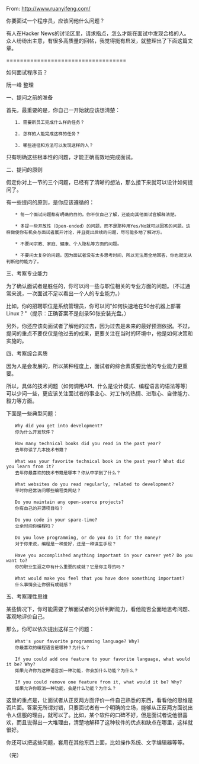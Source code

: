 From: <a href="http://www.ruanyifeng.com/blog/2010/12/how_to_interview_a_programmer.html">http://www.ruanyifeng.com/</a>

你要面试一个程序员，应该问他什么问题？

有人在Hacker News的讨论区里，请求指点，怎么才能在面试中发现合格的人。众人纷纷出主意，有很多高质量的回帖，我觉得挺有启发，就整理出了下面这篇文章。

===================================

如何面试程序员？

阮一峰 整理


一、提问之前的准备

首先，最重要的是，你自己一开始就应该想清楚：

    　　1. 需要新员工完成什么样的任务？

    　　2. 怎样的人能完成这样的任务？

    　　3. 哪些途径和方法可以发现这样的人？

只有明确这些根本性的问题，才能正确高效地完成面试。

二、提问的原则

假定你对上一节的三个问题，已经有了清晰的想法，那么接下来就可以设计如何提问了。

有一些提问的原则，是你应该遵循的：

    　　* 每一个面试问题都有明确的目的。你不仅自己了解，还能向其他面试官解释清楚。

    　　* 多提一些开放性（Open-ended）的问题，而不是那种用Yes/No就可以回答的问题。这样做使你有机会与面试者展开讨论，并且提出后续的问题，尽可能多地了解对方。

    　　* 不要问宗教、家庭、健康、个人隐私等方面的问题。

    　　* 不要问太复杂的问题。因为面试者没有太多思考时间，所以无法周全地回答，你也就无从判断他的能力了。

三、考察专业能力

为了确认面试者是胜任的，你可以问一些与职位相关的专业方面的问题。（不过通常来说，一次面试不足以看出一个人的专业能力。）

比如，你的招聘职位是系统管理员，你可以问"如何快速地在50台机器上部署Linux？"（提示：正确答案不是刻录50张安装光盘。）

另外，你还应该向面试者了解他的过去，因为过去是未来的最好预测依据。不过，提问的重点不要仅仅是他过去的成果，更要关注在当时的环境中，他是如何决策和实施的。

四、考察综合素质

因为人是会发展的，所以某种程度上，面试者的综合素质要比他的专业能力更重要。

所以，具体的技术问题（如何调用API、什么是设计模式、编程语言的语法等等）可以少问一些，更应该关注面试者的事业心、对工作的热情、进取心、自律能力、毅力等方面。

下面是一些典型问题：

    　　Why did you get into development?
    　　你为什么开发软件？

    　　How many technical books did you read in the past year?
    　　去年你读了几本技术书籍？

    　　What was your favorite technical book in the past year? What did you learn from it?
    　　去年你最喜欢的技术书籍是哪本？你从中学到了什么？

    　　What websites do you read regularly, related to development?
    　　平时你经常访问哪些编程类网站？

    　　Do you maintain any open-source projects?
    　　你有自己的开源项目吗？

    　　Do you code in your spare-time?
    　　业余时间你编程吗？

    　　Do you love programming, or do you do it for the money?
    　　对于你来说，编程是一种爱好，还是一种谋生手段？

    　　Have you accomplished anything important in your career yet? Do you want to?
    　　你的职业生涯之中有什么重要的成就？它是你主导的吗？

    　　What would make you feel that you have done something important?
    　　什么事情会让你很有成就感？

五、考察理性思维

某些情况下，你可能需要了解面试者的分析判断能力，看他能否全面地思考问题、客观地评价自己。

那么，你可以依次提出这样三个问题：

    　　What's your favorite programming language? Why?
    　　你最喜欢的编程语言是哪种？为什么？

    　　If you could add one feature to your favorite language, what would it be? Why?
    　　如果允许你为这种语言加一种功能，你会加什么功能？为什么？

    　　If you could remove one feature from it, what would it be? Why?
    　　如果允许你取消一种功能，会是什么功能？为什么？

这里的重点是，让面试者从正反两方面评价一件自己熟悉的东西，看看他的思维是否片面。答案无所谓对错，只要面试者有一个明确的立场，能够从正反两方面说出令人信服的理由，就可以了。比如，某个软件的口碑不好，但是面试者说他很喜欢，而且说得出一大堆理由，清楚地解释了这种软件的优点和缺点在哪里，这样就很好。

你还可以把这些问题，套用在其他东西上面，比如操作系统、文字编辑器等等。

（完）